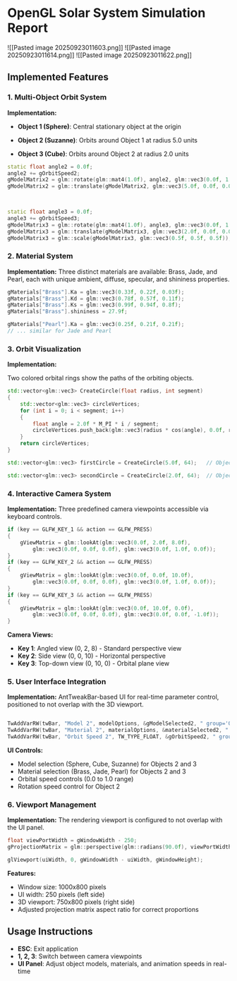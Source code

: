 # OpenGL Solar System Simulation Report
![[Pasted image 20250923011603.png]]
![[Pasted image 20250923011614.png]]
![[Pasted image 20250923011622.png]]

## Implemented Features
### 1. Multi-Object Orbit System
**Implementation:**

- **Object 1 (Sphere)**: Central stationary object at the origin

- **Object 2 (Suzanne)**: Orbits around Object 1 at radius 5.0 units

- **Object 3 (Cube)**: Orbits around Object 2 at radius 2.0 units

```cpp
static float angle2 = 0.0f;
angle2 += gOrbitSpeed2;
gModelMatrix2 = glm::rotate(glm::mat4(1.0f), angle2, glm::vec3(0.0f, 1.0f, 0.0f));
gModelMatrix2 = glm::translate(gModelMatrix2, glm::vec3(5.0f, 0.0f, 0.0f));

  

static float angle3 = 0.0f;
angle3 += gOrbitSpeed3;
gModelMatrix3 = glm::rotate(glm::mat4(1.0f), angle3, glm::vec3(0.0f, 1.0f, 0.0f));
gModelMatrix3 = glm::translate(gModelMatrix3, glm::vec3(2.0f, 0.0f, 0.0f));
gModelMatrix3 = glm::scale(gModelMatrix3, glm::vec3(0.5f, 0.5f, 0.5f));

```
### 2. Material System
**Implementation:**
Three distinct materials are available: Brass, Jade, and Pearl, each with unique ambient, diffuse, specular, and shininess properties.
```cpp
gMaterials["Brass"].Ka = glm::vec3(0.33f, 0.22f, 0.03f);
gMaterials["Brass"].Kd = glm::vec3(0.78f, 0.57f, 0.11f);
gMaterials["Brass"].Ks = glm::vec3(0.99f, 0.94f, 0.8f);
gMaterials["Brass"].shininess = 27.9f;

gMaterials["Pearl"].Ka = glm::vec3(0.25f, 0.21f, 0.21f);
// ... similar for Jade and Pearl

```
### 3. Orbit Visualization
**Implementation:**

Two colored orbital rings show the paths of the orbiting objects.
```cpp
std::vector<glm::vec3> CreateCircle(float radius, int segment)
{
    std::vector<glm::vec3> circleVertices;
    for (int i = 0; i < segment; i++)
    {
        float angle = 2.0f * M_PI * i / segment;
        circleVertices.push_back(glm::vec3(radius * cos(angle), 0.0f, radius * sin(angle)));
    }
    return circleVertices;
}

std::vector<glm::vec3> firstCircle = CreateCircle(5.0f, 64);   // Object 2's orbit

std::vector<glm::vec3> secondCircle = CreateCircle(2.0f, 64);  // Object 3's orbit

```
### 4. Interactive Camera System
**Implementation:**
Three predefined camera viewpoints accessible via keyboard controls.
```cpp
if (key == GLFW_KEY_1 && action == GLFW_PRESS)
{
    gViewMatrix = glm::lookAt(glm::vec3(0.0f, 2.0f, 8.0f),
        glm::vec3(0.0f, 0.0f, 0.0f), glm::vec3(0.0f, 1.0f, 0.0f));
}
if (key == GLFW_KEY_2 && action == GLFW_PRESS)
{
    gViewMatrix = glm::lookAt(glm::vec3(0.0f, 0.0f, 10.0f),
        glm::vec3(0.0f, 0.0f, 0.0f), glm::vec3(0.0f, 1.0f, 0.0f));
}
if (key == GLFW_KEY_3 && action == GLFW_PRESS)
{
    gViewMatrix = glm::lookAt(glm::vec3(0.0f, 10.0f, 0.0f),
        glm::vec3(0.0f, 0.0f, 0.0f), glm::vec3(0.0f, 0.0f, -1.0f));
}
```

**Camera Views:**
- **Key 1**: Angled view (0, 2, 8) - Standard perspective view
- **Key 2**: Side view (0, 0, 10) - Horizontal perspective
- **Key 3**: Top-down view (0, 10, 0) - Orbital plane view
### 5. User Interface Integration
**Implementation:**
AntTweakBar-based UI for real-time parameter control, positioned to not overlap with the 3D viewport.

```cpp

TwAddVarRW(twBar, "Model 2", modelOptions, &gModelSelected2, " group='Object 2' ");
TwAddVarRW(twBar, "Material 2", materialOptions, &materialSelected2, " group='Object 2' ");
TwAddVarRW(twBar, "Orbit Speed 2", TW_TYPE_FLOAT, &gOrbitSpeed2, " group='Object 2' min=0 max=1 step=0.01");
```
**UI Controls:**
- Model selection (Sphere, Cube, Suzanne) for Objects 2 and 3
- Material selection (Brass, Jade, Pearl) for Objects 2 and 3
- Orbital speed controls (0.0 to 1.0 range)
- Rotation speed control for Object 2
### 6. Viewport Management
**Implementation:**
The rendering viewport is configured to not overlap with the UI panel.

```cpp
float viewPortWidth = gWindowWidth - 250;
gProjectionMatrix = glm::perspective(glm::radians(90.0f), viewPortWidth / gWindowHeight, 0.1f, 50.0f);

glViewport(uiWidth, 0, gWindowWidth - uiWidth, gWindowHeight);
```
**Features:**
- Window size: 1000x800 pixels
- UI width: 250 pixels (left side)
- 3D viewport: 750x800 pixels (right side)
- Adjusted projection matrix aspect ratio for correct proportions
## Usage Instructions
- **ESC**: Exit application
- **1, 2, 3**: Switch between camera viewpoints
- **UI Panel**: Adjust object models, materials, and animation speeds in real-time